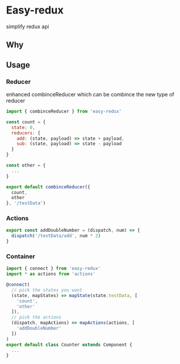 # Easy-redux
simplify redux api

## Why


## Usage

### Reducer
enhanced combinceReducer which can be combince the new type of reducer

``` js
import { combinceReducer } from 'easy-redux'

const count = {
  state: 0,
  reducers: {
    add: (state, payload) => state + payload,
    sub: (state, payload) => state - payload
  }
}

const other = {
  ...
}

export default combinceReducer({
  count,
  other
}, '/testData')
```

### Actions

``` js
export const addDoubleNumber = (dispatch, num) => {
  dispatch('/testData/add', num * 2)
}
```

### Container

``` js
import { connect } from 'easy-redux'
import * as actions from 'actions'

@connect(
  // pick the states you want
  (state, mapStates) => mapState(state.testData, [
    'count',
    'other'
  ]),
  // pick the actions
  (dispatch, mapActions) => mapActions(actions, [
    'addDoubleNumber'
  ])
)
export default class Counter extends Component {
  ...
}
```
